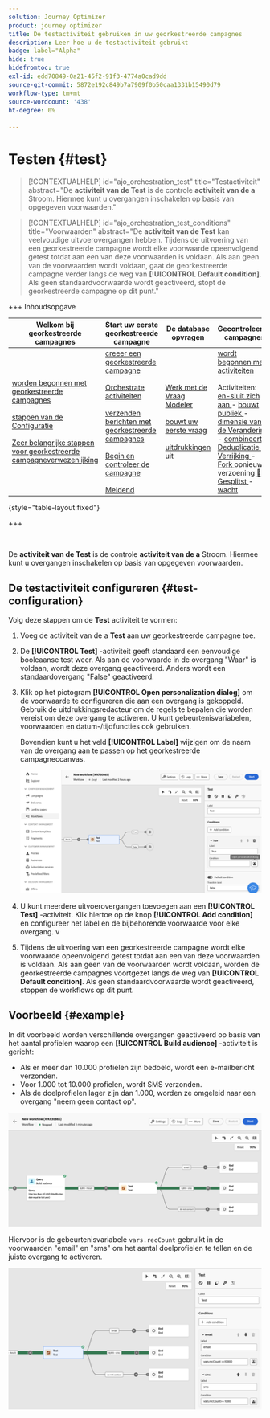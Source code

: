 ```yaml
---
solution: Journey Optimizer
product: journey optimizer
title: De testactiviteit gebruiken in uw georkestreerde campagnes
description: Leer hoe u de testactiviteit gebruikt
badge: label="Alpha"
hide: true
hidefromtoc: true
exl-id: edd70849-0a21-45f2-91f3-4774a0cad9dd
source-git-commit: 5872e192c849b7a7909f0b50caa1331b15490d79
workflow-type: tm+mt
source-wordcount: '438'
ht-degree: 0%

---
```


# Testen {#test}

>[!CONTEXTUALHELP]
>id="ajo_orchestration_test"
>title="Testactiviteit"
>abstract="De **activiteit van de Test** is de controle **activiteit van de a** Stroom. Hiermee kunt u overgangen inschakelen op basis van opgegeven voorwaarden."

>[!CONTEXTUALHELP]
>id="ajo_orchestration_test_conditions"
>title="Voorwaarden"
>abstract="De **activiteit van de Test** kan veelvoudige uitvoerovergangen hebben. Tijdens de uitvoering van een georkestreerde campagne wordt elke voorwaarde opeenvolgend getest totdat aan een van deze voorwaarden is voldaan. Als aan geen van de voorwaarden wordt voldaan, gaat de georkestreerde campagne verder langs de weg van **[!UICONTROL Default condition]**. Als geen standaardvoorwaarde wordt geactiveerd, stopt de georkestreerde campagne op dit punt."

+++ Inhoudsopgave

| Welkom bij georkestreerde campagnes | Start uw eerste georkestreerde campagne | De database opvragen | Gecontroleerde campagnes |
|---|---|---|---|
| [ worden begonnen met georkestreerde campagnes ](../gs-orchestrated-campaigns.md)<br/><br/>[ stappen van de Configuratie ](../configuration-steps.md)<br/><br/>[ Zeer belangrijke stappen voor georkestreerde campagneverwezenlijking ](../gs-campaign-creation.md) | [ creeer een georkestreerde campagne ](../create-orchestrated-campaign.md)<br/><br/>[ Orchestrate activiteiten ](../orchestrate-activities.md)<br/><br/>[ verzenden berichten met georkestreerde campagnes ](../send-messages.md)<br/><br/>[ Begin en controleer de campagne ](../start-monitor-campaigns.md)<br/><br/>[ Meldend ](../reporting-campaigns.md) | [ Werk met de Vraag Modeler ](../orchestrated-rule-builder.md)<br/><br/>[ bouwt uw eerste vraag ](../build-query.md)<br/><br/>[ uitdrukkingen ](../edit-expressions.md) uit | [ wordt begonnen met activiteiten ](about-activities.md)<br/><br/> Activiteiten:<br/>[ en-sluit zich aan ](and-join.md) - [ bouwt publiek ](build-audience.md) - [ dimensie van de Verandering ](change-dimension.md) - [ combineert ](combine.md) - [ Deduplicatie ](deduplication.md) - [ Verrijking ](enrichment.md) - [ Fork ](fork.md) opnieuw verzoening [&#128279;](reconciliation.md) - [ Gesplitst ](split.md) - [ wacht ](wait.md) |

{style="table-layout:fixed"}

+++

<br/>

De **activiteit van de Test** is de controle **activiteit van de a** Stroom. Hiermee kunt u overgangen inschakelen op basis van opgegeven voorwaarden.

## De testactiviteit configureren {#test-configuration}

Volg deze stappen om de **Test** activiteit te vormen:

1. Voeg de activiteit van de a **Test** aan uw georkestreerde campagne toe.

1. De **[!UICONTROL Test]** -activiteit geeft standaard een eenvoudige booleaanse test weer. Als aan de voorwaarde in de overgang &quot;Waar&quot; is voldaan, wordt deze overgang geactiveerd. Anders wordt een standaardovergang &quot;False&quot; geactiveerd.

1. Klik op het pictogram **[!UICONTROL Open personalization dialog]** om de voorwaarde te configureren die aan een overgang is gekoppeld. Gebruik de uitdrukkingsredacteur om de regels te bepalen die worden vereist om deze overgang te activeren. U kunt gebeurtenisvariabelen, voorwaarden en datum-/tijdfuncties ook gebruiken.

   Bovendien kunt u het veld **[!UICONTROL Label]** wijzigen om de naam van de overgang aan te passen op het georkestreerde campagneccanvas.

   ![](../assets/workflow-test-default.png)

1. U kunt meerdere uitvoerovergangen toevoegen aan een **[!UICONTROL Test]** -activiteit. Klik hiertoe op de knop **[!UICONTROL Add condition]** en configureer het label en de bijbehorende voorwaarde voor elke overgang.
v
1. Tijdens de uitvoering van een georkestreerde campagne wordt elke voorwaarde opeenvolgend getest totdat aan een van deze voorwaarden is voldaan. Als aan geen van de voorwaarden wordt voldaan, worden de georkestreerde campagnes voortgezet langs de weg van **[!UICONTROL Default condition]**. Als geen standaardvoorwaarde wordt geactiveerd, stoppen de workflows op dit punt.

## Voorbeeld {#example}

In dit voorbeeld worden verschillende overgangen geactiveerd op basis van het aantal profielen waarop een **[!UICONTROL Build audience]** -activiteit is gericht:

* Als er meer dan 10.000 profielen zijn bedoeld, wordt een e-mailbericht verzonden.
* Voor 1.000 tot 10.000 profielen, wordt SMS verzonden.
* Als de doelprofielen lager zijn dan 1.000, worden ze omgeleid naar een overgang &quot;neem geen contact op&quot;.

![](../assets/workflow-test-example.png)

Hiervoor is de gebeurtenisvariabele `vars.recCount` gebruikt in de voorwaarden &quot;email&quot; en &quot;sms&quot; om het aantal doelprofielen te tellen en de juiste overgang te activeren.

![](../assets/workflow-test-example-config.png)
